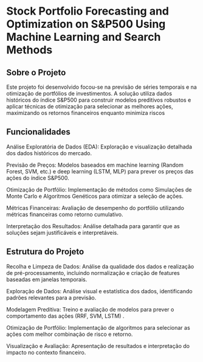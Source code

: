 # Stock Portfolio Forecasting and Optimization on S&P500 Using Machine Learning and Search Methods



## Sobre o Projeto

Este projeto foi desenvolvido  focou-se na previsão de séries temporais e na otimização de portfólios de investimentos. A solução utiliza dados históricos do índice S&P500 para construir modelos preditivos robustos e aplicar técnicas de otimização para selecionar as melhores ações, maximizando os retornos financeiros enquanto minimiza riscos

## Funcionalidades

Análise Exploratória de Dados (EDA): Exploração e visualização detalhada dos dados históricos do mercado.

Previsão de Preços: Modelos baseados em machine learning (Random Forest, SVM, etc.) e deep learning (LSTM, MLP) para prever os preços das ações do índice S&P500.

Otimização de Portfólio: Implementação de métodos como Simulações de Monte Carlo e Algoritmos Genéticos para otimizar a seleção de ações.

Métricas Financeiras: Avaliação de desempenho do portfólio utilizando métricas financeiras como retorno cumulativo.

Interpretação dos Resultados: Análise detalhada para garantir que as soluções sejam justificáveis e interpretáveis.

## Estrutura do Projeto

Recolha e Limpeza de Dados: Análise da qualidade dos dados e realização de pré-processamento, incluindo normalização e criação de features baseadas em janelas temporais.

Exploração de Dados: Análise visual e estatística dos dados, identificando padrões relevantes para a previsão.

Modelagem Preditiva: Treino e avaliação de modelos para prever o comportamento das ações (RRF, SVM, LSTM) .

Otimização de Portfólio: Implementação de algoritmos para selecionar as ações com melhor combinação de risco e retorno.

Visualização e Avaliação: Apresentação de resultados e interpretação do impacto no contexto financeiro.
